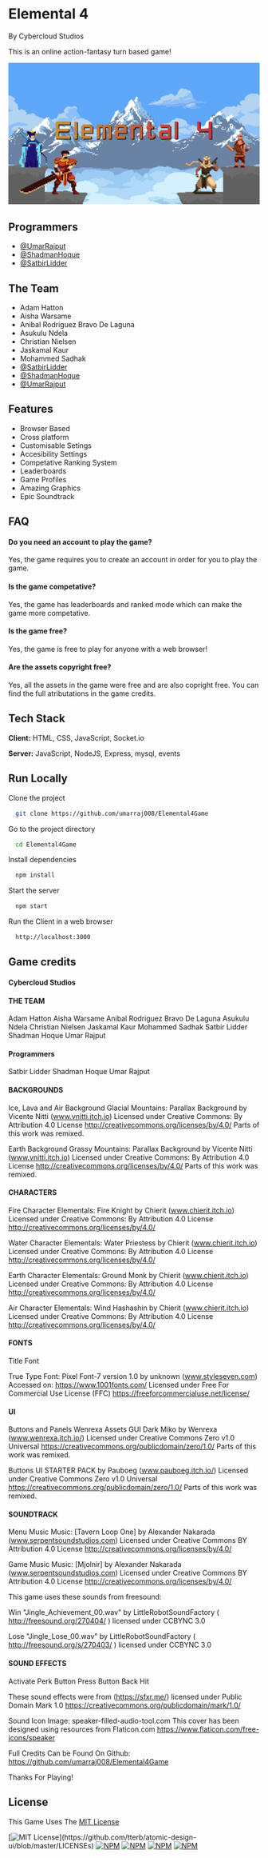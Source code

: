 
# Elemental 4
By Cybercloud Studios

This is an online action-fantasy turn based game! 

![Logo](https://raw.githubusercontent.com/umarraj008/Elemental4Game/Minification/Source/resources/images/githubLogopng.png)

## Programmers
- [@UmarRajput](https://github.com/umarraj008)
- [@ShadmanHoque](https://github.com/shadhoq26)
- [@SatbirLidder](https://github.com/SSLidder)

## The Team
- Adam Hatton
- Aisha Warsame
- Anibal Rodriguez Bravo De Laguna
- Asukulu Ndela
- Christian Nielsen
- Jaskamal Kaur
- Mohammed Sadhak
- [@SatbirLidder](https://github.com/SSLidder)
- [@ShadmanHoque](https://github.com/shadhoq26)
- [@UmarRajput](https://github.com/umarraj008)

## Features
- Browser Based
- Cross platform
- Customisable Setings
- Accesibility Settings
- Competative Ranking System
- Leaderboards
- Game Profiles
- Amazing Graphics
- Epic Soundtrack

## FAQ
#### Do you need an account to play the game?
Yes, the game requires you to create an account in order for you to play the game.

#### Is the game competative?
Yes, the game has leaderboards and ranked mode which can make the game more competative.

#### Is the game free?
Yes, the game is free to play for anyone with a web browser!

#### Are the assets copyright free?
Yes, all the assets in the game were free and are also copright free. You can find the full atributations in the game credits.

## Tech Stack
**Client:** HTML, CSS, JavaScript, Socket.io

**Server:** JavaScript, NodeJS, Express, mysql, events

## Run Locally
Clone the project

```bash
  git clone https://github.com/umarraj008/Elemental4Game
```

Go to the project directory

```bash
  cd Elemental4Game
```

Install dependencies

```bash
  npm install
```

Start the server

```bash
  npm start
```

Run the Client in a web browser

```bash
  http://localhost:3000
```

## Game credits
#### Cybercloud Studios
#### THE TEAM

Adam Hatton
Aisha Warsame
Anibal Rodriguez Bravo De Laguna
Asukulu Ndela
Christian Nielsen
Jaskamal Kaur
Mohammed Sadhak
Satbir Lidder
Shadman Hoque
Umar Rajput

#### Programmers
Satbir Lidder
Shadman Hoque
Umar Rajput

#### BACKGROUNDS

Ice, Lava and Air Background
Glacial Mountains: Parallax Background by Vicente Nitti (www.vnitti.itch.io)
Licensed under Creative Commons: By Attribution 4.0 License
http://creativecommons.org/licenses/by/4.0/
Parts of this work was remixed.

Earth Background
Grassy Mountains: Parallax Background by Vicente Nitti (www.vnitti.itch.io)
Licensed under Creative Commons: By Attribution 4.0 License
http://creativecommons.org/licenses/by/4.0/
Parts of this work was remixed.

#### CHARACTERS

Fire Character
Elementals: Fire Knight by Chierit (www.chierit.itch.io)
Licensed under Creative Commons: By Attribution 4.0 License
http://creativecommons.org/licenses/by/4.0/

Water Character
Elementals: Water Priestess by Chierit (www.chierit.itch.io)
Licensed under Creative Commons: By Attribution 4.0 License
http://creativecommons.org/licenses/by/4.0/

Earth Character
Elementals: Ground Monk by Chierit (www.chierit.itch.io)
Licensed under Creative Commons: By Attribution 4.0 License
http://creativecommons.org/licenses/by/4.0/

Air Character
Elementals: Wind Hashashin by Chierit (www.chierit.itch.io)
Licensed under Creative Commons: By Attribution 4.0 License
http://creativecommons.org/licenses/by/4.0/

#### FONTS

Title Font

True Type Font: Pixel Font-7 version 1.0 by unknown (www.styleseven.com)
Accessed on: https://www.1001fonts.com/
Licensed under Free For Commercial Use License (FFC)
https://freeforcommercialuse.net/license/

#### UI

Buttons and Panels
Wenrexa Assets GUI Dark Miko by Wenrexa (www.wenrexa.itch.io/)
Licensed under Creative Commons Zero v1.0 Universal
https://creativecommons.org/publicdomain/zero/1.0/
Parts of this work was remixed.

Buttons
UI STARTER PACK by Pauboeg (www.pauboeg.itch.io/)
Licensed under Creative Commons Zero v1.0 Universal
https://creativecommons.org/publicdomain/zero/1.0/
Parts of this work was remixed.

#### SOUNDTRACK
Menu Music
Music: [Tavern Loop One] by Alexander Nakarada (www.serpentsoundstudios.com)
Licensed under Creative Commons BY Attribution 4.0 License
http://creativecommons.org/licenses/by/4.0/

Game Music
Music: [Mjolnir] by Alexander Nakarada (www.serpentsoundstudios.com)
Licensed under Creative Commons BY Attribution 4.0 License
http://creativecommons.org/licenses/by/4.0/

This game uses these sounds from freesound:

Win
"Jingle_Achievement_00.wav" by LittleRobotSoundFactory ( http://freesound.org/270404/ ) licensed under CCBYNC 3.0

Lose
"Jingle_Lose_00.wav" by LittleRobotSoundFactory ( http://freesound.org/s/270403/ ) licensed under CCBYNC 3.0

#### SOUND EFFECTS

Activate Perk
Button Press
Button Back
Hit

These sound effects were from (https://sfxr.me/) licensed under Public Domain Mark 1.0
https://creativecommons.org/publicdomain/mark/1.0/

Sound Icon
Image: speaker-filled-audio-tool.com
This cover has been designed using resources from Flaticon.com
https://www.flaticon.com/free-icons/speaker

Full Credits Can be Found On Github:
https://github.com/umarraj008/Elemental4Game

Thanks For Playing!


## License
This Game Uses The [MIT License](https://choosealicense.com/licenses/mit/)

[![MIT License](https://img.shields.io/apm/l/atomic-design-ui.svg?)](https://github.com/tterb/atomic-design-ui/blob/master/LICENSEs)
[![NPM](https://img.shields.io/npm/l/Express)](https://www.npmjs.com/package/express)
[![NPM](https://img.shields.io/npm/l/socket.io)](https://www.npmjs.com/package/socket.io)
[![NPM](https://img.shields.io/npm/l/mysql)](https://www.npmjs.com/package/mysql)
[![NPM](https://img.shields.io/npm/l/events)](https://www.npmjs.com/package/events)
